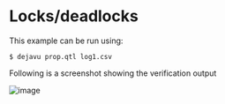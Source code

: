 # Locks/deadlocks


This example can be run using:
```
$ dejavu prop.qtl log1.csv
```

Following is a screenshot showing the verification output

![image](https://user-images.githubusercontent.com/56625259/232654193-4299caf1-3ada-47a0-aade-1b20cb5aa3ce.png)
